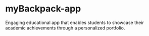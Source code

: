 # myBackpack-app
Engaging educational app that enables students to showcase their academic achievements through a personalized portfolio.
